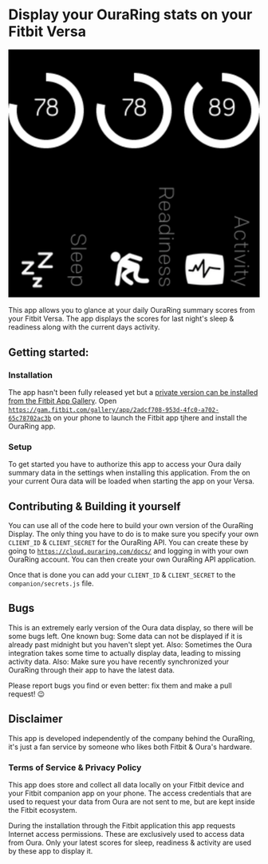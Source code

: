 # Display your OuraRing stats on your Fitbit Versa

![](images/screenshot.png)

This app allows you to glance at your daily OuraRing summary scores from your Fitbit Versa. The app displays the scores for last night's sleep & readiness along with the current days activity.

## Getting started:

### Installation
The app hasn't been fully released yet but a [private version can be installed from the Fitbit App Gallery](https://gam.fitbit.com/gallery/app/2adcf708-953d-4fc0-a702-65c78702ac3b). Open [`https://gam.fitbit.com/gallery/app/2adcf708-953d-4fc0-a702-65c78702ac3b`](https://gam.fitbit.com/gallery/app/2adcf708-953d-4fc0-a702-65c78702ac3b) on your phone to launch the Fitbit app tjhere and install the OuraRing app.

### Setup
To get started you have to authorize this app to access your Oura daily summary data in the settings when installing this application. From the on your current Oura data will be loaded when starting the app on your Versa.

## Contributing & Building it yourself
You can use all of the code here to build your own version of the OuraRing Display. The only thing you have to do is to make sure you specify your own `CLIENT_ID` & `CLIENT_SECRET` for the OuraRing API. You can create these by going to [`https://cloud.ouraring.com/docs/`](https://cloud.ouraring.com/docs/) and logging in with your own OuraRing account. You can then create your own OuraRing API application.

Once that is done you can add your `CLIENT_ID` & `CLIENT_SECRET` to the `companion/secrets.js` file.

## Bugs
This is an extremely early version of the Oura data display, so there will be some bugs left. One known bug: Some data can not be displayed if it is already past midnight but you haven't slept yet. Also: Sometimes the Oura integration takes some time to actually display data, leading to missing activity data. Also: Make sure you have recently synchronized your OuraRing through their app to have the latest data.

Please report bugs you find or even better: fix them and make a pull request! 😉

## Disclaimer
This app is developed independently of the company behind the OuraRing, it's just a fan service by someone who likes both Fitbit & Oura's hardware.

### Terms of Service & Privacy Policy
This app does store and collect all data locally on your Fitbit device and your Fitbit companion app on your phone. The access credentials that are used to request your data from Oura are not sent to me, but are kept inside the Fitbit ecosystem.

During the installation through the Fitbit application this app requests Internet access permissions. These are exclusively used to access data from Oura. Only your latest scores for sleep, readiness & activity are used by these app to display it.

